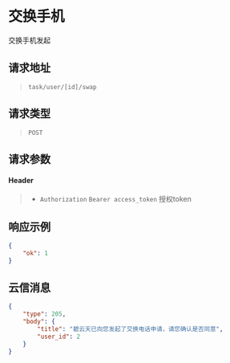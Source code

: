 # 交换手机

交换手机发起

## 请求地址

> `task/user/[id]/swap`

## 请求类型

> `POST`

## 请求参数

#### Header

> - `Authorization` `Bearer access_token` 授权token

## 响应示例

```json
{
    "ok": 1
}
```

## 云信消息

```json
{
    "type": 205,
    "body": {
        "title": "碧云天已向您发起了交换电话申请，请您确认是否同意",
        "user_id": 2
    }
}
```
